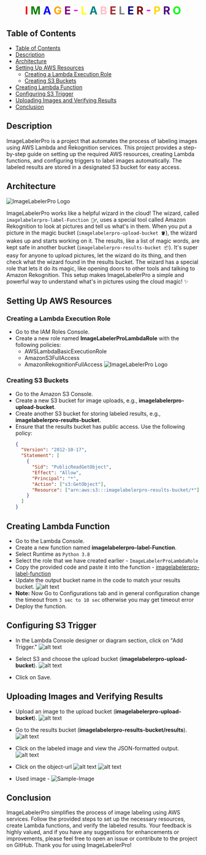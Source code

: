 <h1 style="text-align: center">
    <span style="color: rgb(255, 0, 0);">I</span>
    <span style="color: rgb(0, 128, 0);">M</span>
    <span style="color: rgb(0, 0, 255);">A</span>
    <span style="color: rgb(255, 165, 0);">G</span>
    <span style="color: rgb(128, 0, 128);">E</span>
    <span style="color: rgb(250, 0, 250);">-</span>
    <span style="color: rgb(255, 255, 0);">L</span>
    <span style="color: rgb(0, 128, 128);">A</span>
    <span style="color: rgb(255, 192, 203);">B</span>
    <span style="color: rgb(165, 42, 42);">E</span>
    <span style="color: rgb(128, 128, 128);">L</span>
    <span style="color: rgb(0, 0, 128);">E</span>
    <span style="color: rgb(128, 0, 0);">R</span>
    <span style="color: rgb(250, 0, 250);">-</span>
    <span style="color: rgb(255, 215, 0);">P</span>
    <span style="color: rgb(75, 0, 130);">R</span>
    <span style="color: rgb(0, 255, 0);">O</span>
</h1>

## Table of Contents

- [Table of Contents](#table-of-contents)
- [Description](#description)
- [Architecture](#architecture)
- [Setting Up AWS Resources](#setting-up-aws-resources)
  - [Creating a Lambda Execution Role](#creating-a-lambda-execution-role)
  - [Creating S3 Buckets](#creating-s3-buckets)
- [Creating Lambda Function](#creating-lambda-function)
- [Configuring S3 Trigger](#configuring-s3-trigger)
- [Uploading Images and Verifying Results](#uploading-images-and-verifying-results)
- [Conclusion](#conclusion)

## Description

ImageLabelerPro is a project that automates the process of labeling images using AWS Lambda and Rekognition services. This project provides a step-by-step guide on setting up the required AWS resources, creating Lambda functions, and configuring triggers to label images automatically. The labeled results are stored in a designated S3 bucket for easy access.

## Architecture 
![ImageLabelerPro Logo](./Assets/sasa.jpg)

ImageLabelerPro works like a helpful wizard in the cloud! The wizard, called `imagelabelerpro-label-Function 🧙‍♂️`, uses a special tool called Amazon Rekognition to look at pictures and tell us what's in them. When you put a picture in the magic bucket (`imagelabelerpro-upload-bucket 🪣`), the wizard wakes up and starts working on it. The results, like a list of magic words, are kept safe in another bucket (`imagelabelerpro-results-bucket 📦`). It's super easy for anyone to upload pictures, let the wizard do its thing, and then check what the wizard found in the results bucket. The wizard has a special role that lets it do its magic, like opening doors to other tools and talking to Amazon Rekognition. This setup makes ImageLabelerPro a simple and powerful way to understand what's in pictures using the cloud magic! ✨

## Setting Up AWS Resources

### Creating a Lambda Execution Role

- Go to the IAM Roles Console.
- Create a new role named **ImageLabelerProLambdaRole** with the following policies:
  - AWSLambdaBasicExecutionRole
  - AmazonS3FullAccess
  - AmazonRekognitionFullAccess
      ![ImageLabelerPro Logo](./Assets/permissions.png)

### Creating S3 Buckets

- Go to the Amazon S3 Console.
- Create a new S3 bucket for image uploads, e.g., **imagelabelerpro-upload-bucket**.
- Create another S3 bucket for storing labeled results, e.g., **imagelabelerpro-results-bucket**.
- Ensure that the results bucket has public access. Use the following policy:
    ```json
    {
      "Version": "2012-10-17",
      "Statement": [
        {
          "Sid": "PublicReadGetObject",
          "Effect": "Allow",
          "Principal": "*",
          "Action": ["s3:GetObject"],
          "Resource": ["arn:aws:s3:::imagelabelerpro-results-bucket/*"]
        }
      ]
    }
    ```

## Creating Lambda Function

- Go to the Lambda Console.
- Create a new function named **imagelabelerpro-label-Function**.
- Select Runtime as `Python 3.8`
- Select the role that we have created earlier - `ImageLabelerProLambdaRole`
- Copy the provided code and paste it into the function - [imagelabelerpro-label-function](./Source/imagelabelerpro-label-fnction.py)
- Update the output bucket name in the code to match your results bucket.
    ![alt text](./Assets/change-bucket-name.png)
- **Note:** Now Go to Configurations tab and in general configuration change the timeout from `3 sec to 10 sec` otherwise you may get timeout error
- Deploy the function.

## Configuring S3 Trigger

- In the Lambda Console designer or diagram section, click on "Add Trigger."
    ![alt text](./Assets/daigram%20(2).png)
- Select S3 and choose the upload bucket (**imagelabelerpro-upload-bucket**).
    ![alt text](./Assets/s3-adding.png)

- Click on Save.

## Uploading Images and Verifying Results

- Upload an image to the upload bucket (**imagelabelerpro-upload-bucket**).
    ![alt text](./Assets/uploading-photos.png)
- Go to the results bucket (**imagelabelerpro-results-bucket/results**).
    ![alt text](./Assets/results.png)


- Click on the labeled image and view the JSON-formatted output.
    ![alt text](./Assets/results2.png)
- Click on the object-url
    ![alt text](./Assets/results-3.png)
    ![alt text](./Assets/final.png)
- Used image - ![Sample-Image](./Assets/sample.jpg)

## Conclusion

ImageLabelerPro simplifies the process of image labeling using AWS services. Follow the provided steps to set up the necessary resources, create Lambda functions, and verify the labeled results. Your feedback is highly valued, and if you have any suggestions for enhancements or improvements, please feel free to open an issue or contribute to the project on GitHub. Thank you for using ImageLabelerPro!
